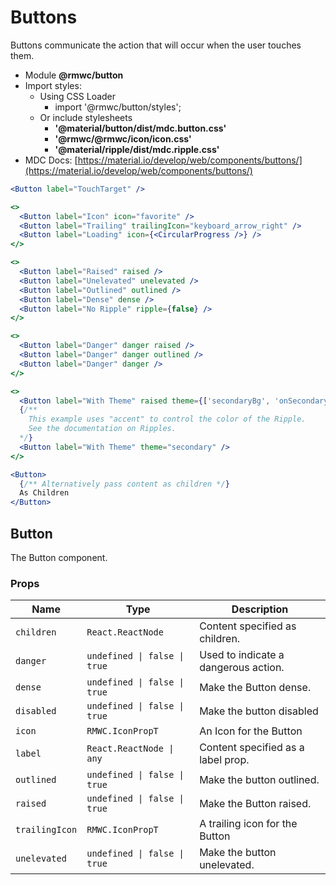 # Buttons

Buttons communicate the action that will occur when the user touches them.

- Module **@rmwc/button**
- Import styles:
  - Using CSS Loader
    - import '@rmwc/button/styles';
  - Or include stylesheets
    - **'@material/button/dist/mdc.button.css'**
    - **'@rmwc/@rmwc/icon/icon.css'**
    - **'@material/ripple/dist/mdc.ripple.css'**
- MDC Docs: [https://material.io/develop/web/components/buttons/](https://material.io/develop/web/components/buttons/)

```jsx
<Button label="TouchTarget" />
```

```jsx
<>
  <Button label="Icon" icon="favorite" />
  <Button label="Trailing" trailingIcon="keyboard_arrow_right" />
  <Button label="Loading" icon={<CircularProgress />} />
</>
```

```jsx
<>
  <Button label="Raised" raised />
  <Button label="Unelevated" unelevated />
  <Button label="Outlined" outlined />
  <Button label="Dense" dense />
  <Button label="No Ripple" ripple={false} />
</>
```

```jsx
<>
  <Button label="Danger" danger raised />
  <Button label="Danger" danger outlined />
  <Button label="Danger" danger />
</>
```

```jsx
<>
  <Button label="With Theme" raised theme={['secondaryBg', 'onSecondary']} />
  {/**
    This example uses "accent" to control the color of the Ripple.
    See the documentation on Ripples.
  */}
  <Button label="With Theme" theme="secondary" />
</>
```

```jsx
<Button>
  {/** Alternatively pass content as children */}
  As Children
</Button>
```

## Button

The Button component.

### Props

| Name           | Type                         | Description                          |
| -------------- | ---------------------------- | ------------------------------------ |
| `children`     | `React.ReactNode`            | Content specified as children.       |
| `danger`       | `undefined \| false \| true` | Used to indicate a dangerous action. |
| `dense`        | `undefined \| false \| true` | Make the Button dense.               |
| `disabled`     | `undefined \| false \| true` | Make the button disabled             |
| `icon`         | `RMWC.IconPropT`             | An Icon for the Button               |
| `label`        | `React.ReactNode \| any`     | Content specified as a label prop.   |
| `outlined`     | `undefined \| false \| true` | Make the button outlined.            |
| `raised`       | `undefined \| false \| true` | Make the Button raised.              |
| `trailingIcon` | `RMWC.IconPropT`             | A trailing icon for the Button       |
| `unelevated`   | `undefined \| false \| true` | Make the button unelevated.          |
